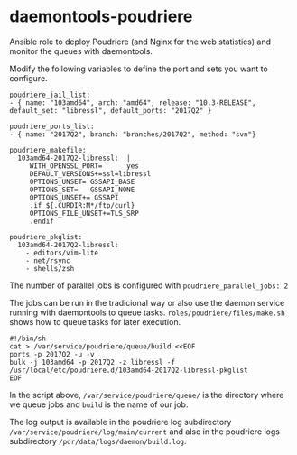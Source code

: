# daemontools-poudriere
Ansible role to deploy Poudriere (and Nginx for the web statistics) and monitor the queues with daemontools.

Modify the following variables to define the port and sets you want to configure.

```
poudriere_jail_list:
- { name: "103amd64", arch: "amd64", release: "10.3-RELEASE", default_set: "libressl", default_ports: "2017Q2" }

poudriere_ports_list:
- { name: "2017Q2", branch: "branches/2017Q2", method: "svn"}

poudriere_makefile:
  103amd64-2017Q2-libressl:  |
     WITH_OPENSSL_PORT=      yes
     DEFAULT_VERSIONS+=ssl=libressl
     OPTIONS_UNSET= GSSAPI_BASE
     OPTIONS_SET=   GSSAPI_NONE
     OPTIONS_UNSET+= GSSAPI
     .if ${.CURDIR:M*/ftp/curl}
     OPTIONS_FILE_UNSET+=TLS_SRP
     .endif
     
poudriere_pkglist:
  103amd64-2017Q2-libressl:
    - editors/vim-lite
    - net/rsync
    - shells/zsh

```

The number of parallel jobs is configured with `poudriere_parallel_jobs: 2`

The jobs can be run in the tradicional way or also use the daemon service running with daemontools to queue tasks.  `roles/poudriere/files/make.sh` shows how to queue tasks for later execution.

```
#!/bin/sh
cat > /var/service/poudriere/queue/build <<EOF
ports -p 2017Q2 -u -v
bulk -j 103amd64 -p 2017Q2 -z libressl -f /usr/local/etc/poudriere.d/103amd64-2017Q2-libressl-pkglist
EOF
```
In the script above, `/var/service/poudriere/queue/` is the directory where we queue jobs and `build` is the name of our job.

The log output is available in the poudriere log subdirectory `/var/service/poudriere/log/main/current` and also in the poudriere  logs subdirectory `/pdr/data/logs/daemon/build.log`.
